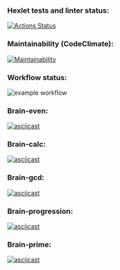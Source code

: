 ### Hexlet tests and linter status:
[![Actions Status](https://github.com/panraman/frontend-project-lvl1/workflows/hexlet-check/badge.svg)](https://github.com/panraman/frontend-project-lvl1/actions)

### Maintainability (CodeClimate):
[![Maintainability](https://api.codeclimate.com/v1/badges/a99a88d28ad37a79dbf6/maintainability)](https://codeclimate.com/github/codeclimate/codeclimate/maintainability)

### Workflow status:
![example workflow](https://github.com/panraman/frontend-project-lvl1/actions/workflows/makelint.yml/badge.svg)

### Brain-even:
[![asciicast](https://asciinema.org/a/uhsTqBxljJrhAm5hL4Q8YmHZ0.svg)](https://asciinema.org/a/uhsTqBxljJrhAm5hL4Q8YmHZ0)

### Brain-calc:
[![asciicast](https://asciinema.org/a/vRGsRPt2EEP5zn4sB1GjP9Xb2.svg)](https://asciinema.org/a/vRGsRPt2EEP5zn4sB1GjP9Xb2)

### Brain-gcd:
[![asciicast](https://asciinema.org/a/egCInaePwuyhuvr2ujPxUIdbP.svg)](https://asciinema.org/a/egCInaePwuyhuvr2ujPxUIdbP)

### Brain-progression:
[![asciicast](https://asciinema.org/a/h3dycYkTDJ3WBhCOkxcEh6UhA.svg)](https://asciinema.org/a/h3dycYkTDJ3WBhCOkxcEh6UhA)

### Brain-prime:
[![asciicast](https://asciinema.org/a/BtgJt3EPxEAjJjUUGbFLJR8fq.svg)](https://asciinema.org/a/BtgJt3EPxEAjJjUUGbFLJR8fq)